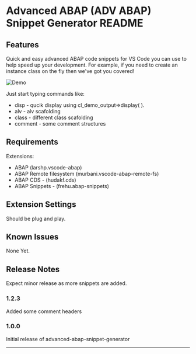# Advanced ABAP (ADV ABAP) Snippet Generator README


## Features

Quick and easy advanced ABAP code snippets for VS Code you can use to help speed up your development. For example, if you need to create an instance class on the fly then we've got you covered! 

![Demo](https://user-images.githubusercontent.com/19891236/91463343-3376b980-e883-11ea-8060-8300be179eac.gif)

Just start typing commands like:
* disp - qucik display using cl_demo_output=>display( ).
* alv - alv scafolding
* class - different class scafolding
* comment - some comment structures

## Requirements

Extensions:
- ABAP (larshp.vscode-abap)
- ABAP Remote filesystem (murbani.vscode-abap-remote-fs)
- ABAP CDS - (hudakf.cds)
- ABAP Snippets - (frehu.abap-snippets)


## Extension Settings

Should be plug and play.

## Known Issues

None Yet.

## Release Notes

Expect minor release as more snippets are added.

### 1.2.3

Added some comment headers

### 1.0.0

Initial release of advanced-abap-snippet-generator


-----------------------------------------------------------------------------------------------------------


